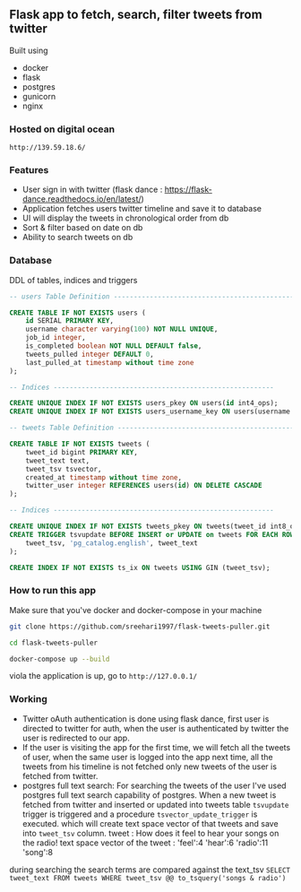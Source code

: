 ## Flask app to fetch, search, filter tweets from twitter

Built using
- docker
- flask
- postgres
- gunicorn
- nginx

### Hosted on digital ocean
```http://139.59.18.6/```

### Features

- User sign in with twitter (flask dance : https://flask-dance.readthedocs.io/en/latest/)
- Application fetches users twitter timeline and save it to database
- UI will display the tweets in chronological order from db
- Sort & filter based on date on db
- Ability to search tweets on db

### Database

DDL of tables, indices and triggers

```SQL
-- users Table Definition ----------------------------------------------

CREATE TABLE IF NOT EXISTS users (
    id SERIAL PRIMARY KEY,
    username character varying(100) NOT NULL UNIQUE,
    job_id integer,
    is_completed boolean NOT NULL DEFAULT false,
    tweets_pulled integer DEFAULT 0,
    last_pulled_at timestamp without time zone
);

-- Indices -------------------------------------------------------

CREATE UNIQUE INDEX IF NOT EXISTS users_pkey ON users(id int4_ops);
CREATE UNIQUE INDEX IF NOT EXISTS users_username_key ON users(username text_ops);

-- tweets Table Definition ----------------------------------------------

CREATE TABLE IF NOT EXISTS tweets (
    tweet_id bigint PRIMARY KEY,
    tweet_text text,
    tweet_tsv tsvector,
    created_at timestamp without time zone,
    twitter_user integer REFERENCES users(id) ON DELETE CASCADE
);

-- Indices -------------------------------------------------------

CREATE UNIQUE INDEX IF NOT EXISTS tweets_pkey ON tweets(tweet_id int8_ops);
CREATE TRIGGER tsvupdate BEFORE INSERT or UPDATE on tweets FOR EACH ROW EXECUTE PROCEDURE tsvector_update_trigger (
    tweet_tsv, 'pg_catalog.english', tweet_text
);

CREATE INDEX IF NOT EXISTS ts_ix ON tweets USING GIN (tweet_tsv);
```

### How to run this app

Make sure that you've docker and docker-compose in your machine
```bash
git clone https://github.com/sreehari1997/flask-tweets-puller.git
```
```bash
cd flask-tweets-puller
```
```bash
docker-compose up --build
```

viola the application is up, go to ```http://127.0.0.1/```

### Working

- Twitter oAuth authentication is done using flask dance, first user is directed to twitter for auth, when the user is authenticated by twitter the user is redirected to our app.
- If the user is visiting the app for the first time, we will fetch all the tweets of user, when the same user is logged into the app next time, all the tweets from his timeline is not fetched only new tweets of the user is fetched from twitter.
- postgres full text search: For searching the tweets of the user I've used postgres full text search capability of postgres.
When a new tweet is fetched from twitter and inserted or updated into tweets table ```tsvupdate``` trigger is triggered and a procedure ```tsvector_update_trigger``` is executed. which will create text space vector of that tweets and save into ```tweet_tsv``` column.
tweet : How does it feel to hear your songs on the radio!
text space vector of the tweet : 'feel':4 'hear':6 'radio':11 'song':8

during searching the search terms are compared against the text_tsv
```SELECT tweet_text FROM tweets WHERE tweet_tsv @@ to_tsquery('songs & radio')```
